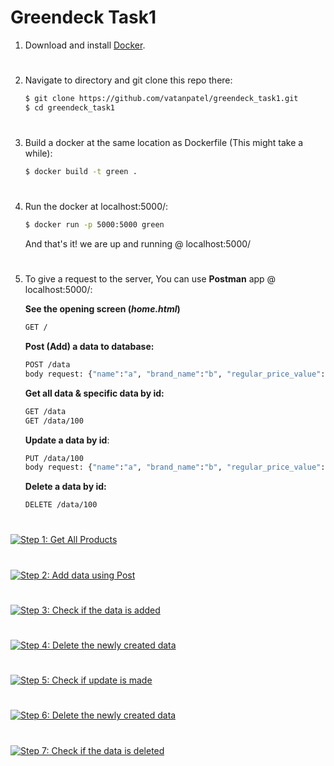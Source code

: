 # Greendeck Task1

1. Download and install  [Docker](https://www.docker.com/get-started).

#

2. Navigate to directory and git clone this repo there:

    ```bash
    $ git clone https://github.com/vatanpatel/greendeck_task1.git
    $ cd greendeck_task1
    ```

#

3. Build a docker at the same location as Dockerfile (This might take a while):

    ```bash
    $ docker build -t green .
    ```

#

4. Run the docker at localhost:5000/:

    ```bash
    $ docker run -p 5000:5000 green
    ```

    And that's it! we are up and running @ localhost:5000/
#

5. To give a request to the server, You can use __Postman__ app @ localhost:5000/:
    
    __See the opening screen (*home.html*)__

    ```bash
    GET /
    ```

    __Post (Add) a data to database:__ 

    ```bash
    POST /data
    body request: {"name":"a", "brand_name":"b", "regular_price_value": "12", "offer_price_value": "32", "currency": "CAG", "classification_l1": "a", "classification_l2": "b", "classification_l3": "c", "classification_l4": "d", "image_url": "https://"}
    ```

    __Get all data & specific data by id:__

    ```bash
    GET /data
    GET /data/100
    ```

    __Update a data by id__:

    ```bash
    PUT /data/100
    body request: {"name":"a", "brand_name":"b", "regular_price_value": "12", "offer_price_value": "32", "currency": "CAG", "classification_l1": "a", "classification_l2": "b", "classification_l3": "c", "classification_l4": "d", "image_url": "https://"}
    ```

    __Delete a data by id:__

    ```bash
    DELETE /data/100
    ```

#

[![Step 1: Get All Products](https://ibb.co/m9wvNMS)](https://ibb.co/m9wvNMS)

#

[![Step 2: Add data using Post](https://ibb.co/X2SHZtF)](https://ibb.co/X2SHZtF)

#

[![Step 3: Check if the data is added](https://ibb.co/9hCL43m)](https://ibb.co/9hCL43m)

#

[![Step 4: Delete the newly created data](https://ibb.co/2n8H2cB)](https://ibb.co/2n8H2cB)

#

[![Step 5: Check if update is made](https://ibb.co/1X7PPMT)](https://ibb.co/1X7PPMT)

#

[![Step 6: Delete the newly created data](https://ibb.co/whQp5cB)](https://ibb.co/whQp5cB)

#

[![Step 7: Check if the data is deleted](https://ibb.co/SwWcHk9)](https://ibb.co/SwWcHk9)

#
#
